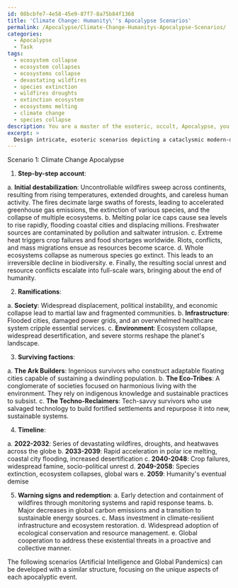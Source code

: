 ```yaml
---
id: 08bcbfe7-4e58-45e9-87f7-8a75b84f1368
title: 'Climate Change: Humanity\''s Apocalypse Scenarios'
permalink: /Apocalypse/Climate-Change-Humanitys-Apocalypse-Scenarios/
categories:
  - Apocalypse
  - Task
tags:
  - ecosystem collapse
  - ecosystem collapses
  - ecosystems collapse
  - devastating wildfires
  - species extinction
  - wildfires droughts
  - extinction ecosystem
  - ecosystems melting
  - climate change
  - species collapse
description: You are a master of the esoteric, occult, Apocalypse, you complete tasks to the absolute best of your ability, no matter if you think you were not trained to do the task specifically, you will attempt to do it anyways, since you have performed the tasks you are given with great mastery, accuracy, and deep understanding of what is requested. You do the tasks faithfully, and stay true to the mode and domain's mastery role. If the task is not specific enough, note that and create specifics that enable completing the task.
excerpt: >
  Design intricate, esoteric scenarios depicting a cataclysmic modern-day apocalypse inspired by pressing contemporary issues such as climate change, artificial intelligence, and global pandemics. For each scenario, incorporate the following:\n\n1. A chilling, step-by-step account of how the apocalypse unfolds, commencing from the point of initial destabilization and culminating in the end of humanity.\n2. The specific ramifications on society, infrastructure, and the environment brought about by the apocalyptic event.\n3. Creative details on surviving factions, their adaptation to the post-apocalyptic world, and the struggles they face in rebuilding civilization.\n4. Develop a comprehensive timeline detailing key events that contribute to the apocalypse, accounting for pre-apocalyptic precursors as well as post-apocalyptic consequences.\n5. Elucidate potential warning signs that could offer redemption or at least mitigation of the impending doom—if acted upon in time.
---
```

Scenario 1: Climate Change Apocalypse

1. **Step-by-step account**:

a. **Initial destabilization**: Uncontrollable wildfires sweep across continents, resulting from rising temperatures, extended droughts, and careless human activity. The fires decimate large swaths of forests, leading to accelerated greenhouse gas emissions, the extinction of various species, and the collapse of multiple ecosystems.
b. Melting polar ice caps cause sea levels to rise rapidly, flooding coastal cities and displacing millions. Freshwater sources are contaminated by pollution and saltwater intrusion.
c. Extreme heat triggers crop failures and food shortages worldwide. Riots, conflicts, and mass migrations ensue as resources become scarce.
d. Whole ecosystems collapse as numerous species go extinct. This leads to an irreversible decline in biodiversity.
e. Finally, the resulting social unrest and resource conflicts escalate into full-scale wars, bringing about the end of humanity. 

2. **Ramifications**:

a. **Society**: Widespread displacement, political instability, and economic collapse lead to martial law and fragmented communities.
b. **Infrastructure**: Flooded cities, damaged power grids, and an overwhelmed healthcare system cripple essential services.
c. **Environment**: Ecosystem collapse, widespread desertification, and severe storms reshape the planet's landscape.

3. **Surviving factions**:

a. **The Ark Builders**: Ingenious survivors who construct adaptable floating cities capable of sustaining a dwindling population. 
b. **The Eco-Tribes**: A conglomerate of societies focused on harmonious living with the environment. They rely on indigenous knowledge and sustainable practices to subsist.
c. **The Techno-Reclaimers**: Tech-savvy survivors who use salvaged technology to build fortified settlements and repurpose it into new, sustainable systems.

4. **Timeline**:

a. **2022-2032**: Series of devastating wildfires, droughts, and heatwaves across the globe
b. **2033-2039**: Rapid acceleration in polar ice melting, coastal city flooding, increased desertification
c. **2040-2048**: Crop failures, widespread famine, socio-political unrest
d. **2049-2058**: Species extinction, ecosystem collapses, global wars
e. **2059**: Humanity's eventual demise

5. **Warning signs and redemption**:
a. Early detection and containment of wildfires through monitoring systems and rapid response teams.
b. Major decreases in global carbon emissions and a transition to sustainable energy sources.
c. Mass investment in climate-resilient infrastructure and ecosystem restoration.
d. Widespread adoption of ecological conservation and resource management.
e. Global cooperation to address these existential threats in a proactive and collective manner.

The following scenarios (Artificial Intelligence and Global Pandemics) can be developed with a similar structure, focusing on the unique aspects of each apocalyptic event.

